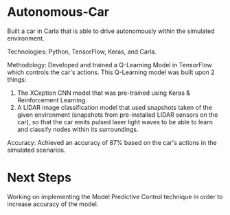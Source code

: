 # Autonomous-Car
Built a car in Carla that is able to drive autonomously within the simulated environment.

Technologies: Python, TensorFlow, Keras, and Carla.

Methodology: Developed and trained a Q-Learning Model in TensorFlow which controls the car's actions. This Q-Learning model was built upon 2 things:
1. The XCeption CNN model that was pre-trained using Keras & Reinforcement Learning.
2. A LIDAR image classification model that used snapshots taken of the given environment (snapshots from pre-installed LIDAR sensors on the car), so that the car emits pulsed laser light waves to be able to learn and classify nodes within its surroundings.

Accuracy: Achieved an accuracy of 87% based on the car's actions in the simulated scenarios.


# Next Steps
Working on implementing the Model Predictive Control technique in order to increase accuracy of the model. 

